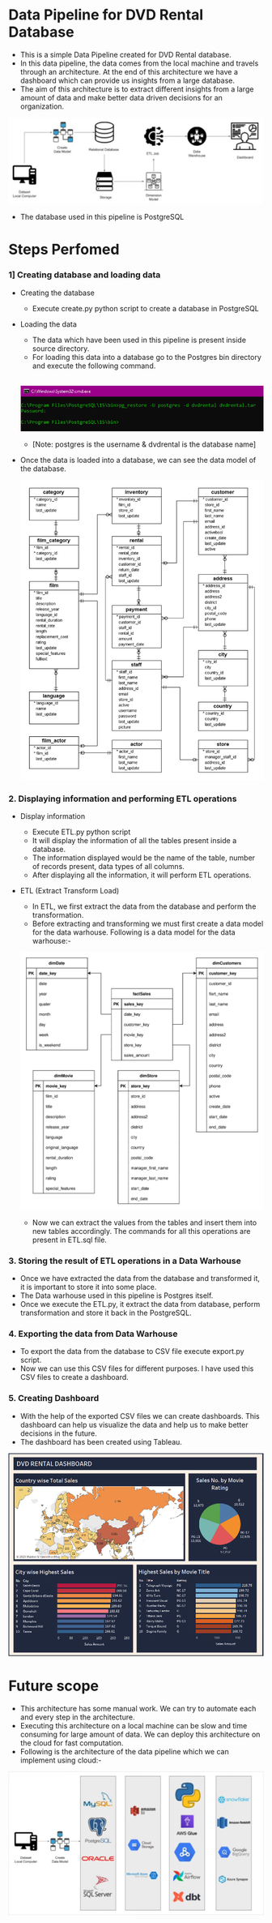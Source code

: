 # Data Pipeline for DVD Rental Database
* This is a simple Data Pipeline created for DVD Rental database.
* In this data pipeline, the data comes from the local machine and travels through an architecture. At the end of this architecture we have a dashboard which can provide us insights from a large database.
* The aim of this architecture is to extract different insights from a large amount of data and make better data driven decisions for an organization.

<div>
<p float="left">
  <img src="img/architecture.png"/>
</p>
</div>

* The database used in this pipeline is PostgreSQL
# Steps Perfomed
### 1] Creating database and loading data
* Creating the database
  * Execute create.py python script to create a database in PostgreSQL
* Loading the data
  * The data which have been used in this pipeline is present inside source directory.
  * For loading this data into a database go to the Postgres bin directory and execute the following command.
  
  <br>
  <div>
    <p float="left">
    <img src="img/pg_restore.png"/>
    </p>
  </div>
  
  * [Note: postgres is the username & dvdrental is the database name]
* Once the data is loaded into a database, we can see the data model of the database.

  <div>
  <p float="left">
    <img src="img/DB Data Model.png" width = 500/>
  </p>
  </div>

### 2. Displaying information and performing ETL operations
* Display information
  * Execute ETL.py python script 
  * It will display the information of all the tables present inside a database.
  * The information displayed would be the name of the table, number of records present, data types of all columns.
  * After displaying all the information, it will perform ETL operations.
* ETL (Extract Transform Load)
  * In ETL, we first extract the data from the database and perform the transformation.
  * Before extracting and transforming we must first create a data model for the data warhouse. Following is a data model for the data warhouse:-
  
  <div>
    <p float="left">
    <img src="img/DW Data Model.png"/>
    </p>
  </div>
  
  * Now we can extract the values from the tables and insert them into new tables accordingly. The commands for all this operations are present in ETL.sql file.
### 3. Storing the result of ETL operations in a Data Warhouse
* Once we have extracted the data from the database and transformed it, it is important to store it into some place.
* The Data warhouse used in this pipeline is Postgres itself.
* Once we execute the ETL.py, it extract the data from database, perform transformation and store it back in the PostgreSQL. 
### 4. Exporting the data from Data Warhouse
* To export the data from the database to CSV file execute export.py script.
* Now we can use this CSV files for different purposes. I have used this CSV files to create a dashboard. 
### 5. Creating Dashboard
* With the help of the exported CSV files we can create dashboards. This dashboard can help us visualize the data and help us to make better decisions in the future.
* The dashboard has been created using Tableau.

<div>
<p float="left">
  <img src="img/dashboard.png"/>
</p>
</div>

# Future scope
* This architecture has some manual work. We can try to automate each and every step in the architecture.
* Executing this architecture on a local machine can be slow and time consuming for large amount of data. We can deploy this architecture on the cloud for fast computation.
* Following is the architecture of the data pipeline which we can implement using cloud:-

<div>
<p float="left">
  <img src="img/cloud architecture.png"/>
</p>
</div>